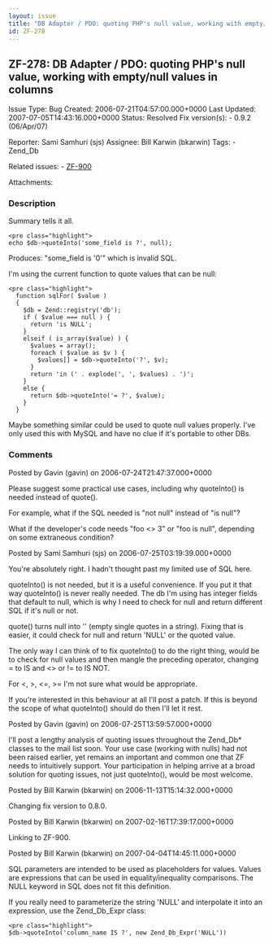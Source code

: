 ```yaml
---
layout: issue
title: "DB Adapter / PDO: quoting PHP's null value, working with empty/null values in columns"
id: ZF-278
---
```


ZF-278: DB Adapter / PDO: quoting PHP's null value, working with empty/null values in columns
---------------------------------------------------------------------------------------------

 Issue Type: Bug Created: 2006-07-21T04:57:00.000+0000 Last Updated: 2007-07-05T14:43:16.000+0000 Status: Resolved Fix version(s): - 0.9.2 (06/Apr/07)
 
 Reporter:  Sami Samhuri (sjs)  Assignee:  Bill Karwin (bkarwin)  Tags: - Zend\_Db
 
 Related issues: - [ZF-900](/issues/browse/ZF-900)
 
 Attachments: 
### Description

Summary tells it all.

 
    <pre class="highlight">
    echo $db->quoteInto('some_field is ?', null);


Produces: "some\_field is '0'" which is invalid SQL.

I'm using the current function to quote values that can be null:

 
    <pre class="highlight">
      function sqlFor( $value )
      {
        $db = Zend::registry('db');
        if ( $value === null ) {
          return 'is NULL';
        }
        elseif ( is_array($value) ) {
          $values = array();
          foreach ( $value as $v ) {
            $values[] = $db->quoteInto('?', $v);
          }
          return 'in (' . explode(', ', $values) . ')';
        }
        else {
          return $db->quoteInto('= ?', $value);
        }
      }


Maybe something similar could be used to quote null values properly. I've only used this with MySQL and have no clue if it's portable to other DBs.

 

 

### Comments

Posted by Gavin (gavin) on 2006-07-24T21:47:37.000+0000

Please suggest some practical use cases, including why quoteInto() is needed instead of quote().

For example, what if the SQL needed is "not null" instead of "is null"?

What if the developer's code needs "foo <> 3" or "foo is null", depending on some extraneous condition?

 

 

Posted by Sami Samhuri (sjs) on 2006-07-25T03:19:39.000+0000

You're absolutely right. I hadn't thought past my limited use of SQL here.

quoteInto() is not needed, but it is a useful convenience. If you put it that way quoteInto() is never really needed. The db I'm using has integer fields that default to null, which is why I need to check for null and return different SQL if it's null or not.

quote() turns null into '' (empty single quotes in a string). Fixing that is easier, it could check for null and return 'NULL' or the quoted value.

The only way I can think of to fix quoteInto() to do the right thing, would be to check for null values and then mangle the preceding operator, changing = to IS and <> or != to IS NOT.

For <, >, <=, >= I'm not sure what would be appropriate.

If you're interested in this behaviour at all I'll post a patch. If this is beyond the scope of what quoteInto() should do then I'll let it rest.

 

 

Posted by Gavin (gavin) on 2006-07-25T13:59:57.000+0000

I'll post a lengthy analysis of quoting issues throughout the Zend\_Db\* classes to the mail list soon. Your use case (working with nulls) had not been raised earlier, yet remains an important and common one that ZF needs to intuitively support. Your participation in helping arrive at a broad solution for quoting issues, not just quoteInto(), would be most welcome.

 

 

Posted by Bill Karwin (bkarwin) on 2006-11-13T15:14:32.000+0000

Changing fix version to 0.8.0.

 

 

Posted by Bill Karwin (bkarwin) on 2007-02-16T17:39:17.000+0000

Linking to ZF-900.

 

 

Posted by Bill Karwin (bkarwin) on 2007-04-04T14:45:11.000+0000

SQL parameters are intended to be used as placeholders for values. Values are expressions that can be used in equality/inequality comparisons. The NULL keyword in SQL does not fit this definition.

If you really need to parameterize the string 'NULL' and interpolate it into an expression, use the Zend\_Db\_Expr class:

 
    <pre class="highlight">
    $db->quoteInto('column_name IS ?', new Zend_Db_Expr('NULL'))


 

 